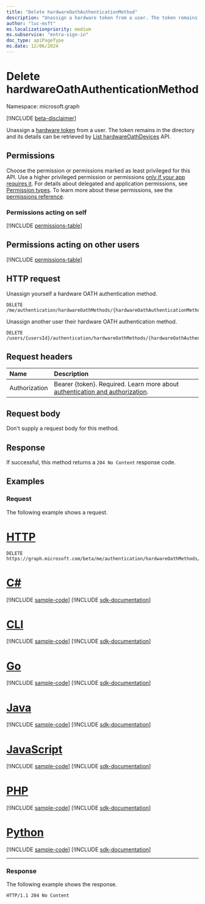 ```yaml
---
title: "Delete hardwareOathAuthenticationMethod"
description: "Unassign a hardware token from a user. The token remains in the directory."
author: "luc-msft"
ms.localizationpriority: medium
ms.subservice: "entra-sign-in"
doc_type: apiPageType
ms.date: 12/06/2024
---
```


# Delete hardwareOathAuthenticationMethod

Namespace: microsoft.graph

[!INCLUDE [beta-disclaimer](../../includes/beta-disclaimer.md)]

Unassign a [hardware token](../resources/hardwareoathauthenticationmethod.md) from a user. The token remains in the directory and its details can be retrieved by [List hardwareOathDevices](authenticationmethoddevice-list-hardwareoathdevices.md) API.

## Permissions

Choose the permission or permissions marked as least privileged for this API. Use a higher privileged permission or permissions [only if your app requires it](/graph/permissions-overview#best-practices-for-using-microsoft-graph-permissions). For details about delegated and application permissions, see [Permission types](/graph/permissions-overview#permission-types). To learn more about these permissions, see the [permissions reference](/graph/permissions-reference).

### Permissions acting on self
<!-- {
  "blockType": "permissions",
  "name": "authentication-delete-hardwareoathmethods-permissions"
}
-->
<!-- { "blockType": "permissions", "name": "authentication_delete_hardwareoathmethods" } -->
[!INCLUDE [permissions-table](../includes/permissions/authentication-delete-hardwareoathmethods-permissions.md)]

## Permissions acting on other users
<!-- {
  "blockType": "permissions",
  "name": "authentication-delete-hardwareoathmethods-2-permissions"
}
-->
[!INCLUDE [permissions-table](../includes/permissions/authentication-delete-hardwareoathmethods-2-permissions.md)]

## HTTP request

Unassign yourself a hardware OATH authentication method.
<!-- {
  "blockType": "ignored"
}
-->
``` http
DELETE /me/authentication/hardwareOathMethods/{hardwareOathAuthenticationMethodId}
```

Unassign another user their hardware OATH authentication method.
<!-- {
  "blockType": "ignored"
}
-->
``` http
DELETE /users/{usersId}/authentication/hardwareOathMethods/{hardwareOathAuthenticationMethodId}
```

## Request headers

|Name|Description|
|:---|:---|
|Authorization|Bearer {token}. Required. Learn more about [authentication and authorization](/graph/auth/auth-concepts).|

## Request body

Don't supply a request body for this method.

## Response

If successful, this method returns a `204 No Content` response code.

## Examples

### Request

The following example shows a request.
# [HTTP](#tab/http)
<!-- {
  "blockType": "request",
  "name": "delete_hardwareoathauthenticationmethod"
}
-->
``` http
DELETE https://graph.microsoft.com/beta/me/authentication/hardwareOathMethods/{hardwareOathAuthenticationMethodId}
```

# [C#](#tab/csharp)
[!INCLUDE [sample-code](../includes/snippets/csharp/delete-hardwareoathauthenticationmethod-csharp-snippets.md)]
[!INCLUDE [sdk-documentation](../includes/snippets/snippets-sdk-documentation-link.md)]

# [CLI](#tab/cli)
[!INCLUDE [sample-code](../includes/snippets/cli/delete-hardwareoathauthenticationmethod-cli-snippets.md)]
[!INCLUDE [sdk-documentation](../includes/snippets/snippets-sdk-documentation-link.md)]

# [Go](#tab/go)
[!INCLUDE [sample-code](../includes/snippets/go/delete-hardwareoathauthenticationmethod-go-snippets.md)]
[!INCLUDE [sdk-documentation](../includes/snippets/snippets-sdk-documentation-link.md)]

# [Java](#tab/java)
[!INCLUDE [sample-code](../includes/snippets/java/delete-hardwareoathauthenticationmethod-java-snippets.md)]
[!INCLUDE [sdk-documentation](../includes/snippets/snippets-sdk-documentation-link.md)]

# [JavaScript](#tab/javascript)
[!INCLUDE [sample-code](../includes/snippets/javascript/delete-hardwareoathauthenticationmethod-javascript-snippets.md)]
[!INCLUDE [sdk-documentation](../includes/snippets/snippets-sdk-documentation-link.md)]

# [PHP](#tab/php)
[!INCLUDE [sample-code](../includes/snippets/php/delete-hardwareoathauthenticationmethod-php-snippets.md)]
[!INCLUDE [sdk-documentation](../includes/snippets/snippets-sdk-documentation-link.md)]

# [Python](#tab/python)
[!INCLUDE [sample-code](../includes/snippets/python/delete-hardwareoathauthenticationmethod-python-snippets.md)]
[!INCLUDE [sdk-documentation](../includes/snippets/snippets-sdk-documentation-link.md)]

---


### Response

The following example shows the response.
<!-- {
  "blockType": "response",
  "truncated": true
}
-->
``` http
HTTP/1.1 204 No Content
```

